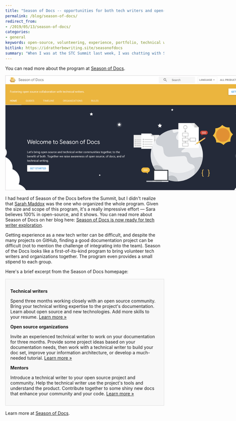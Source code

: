 ```yaml
---
title: "Season of Docs -- opportunities for both tech writers and open-source organizations to benefit from each other"
permalink: /blog/season-of-docs/
redirect_from:
- /2019/05/13/season-of-docs/
categories:
- general
keywords: open-source, volunteering, experience, portfolio, technical writers
bitlink: https://idratherbewriting.site/seasonofdocs
summary: "When I was at the STC Summit last week, I was chatting with Sarah Maddox about Season of Docs. This is a program where technical writers looking to gain experience in the field can work with an open-source organization for a three-month timeframe on specific projects, building up both experience and a portfolio of sample docs. In turn, open-source organizations can benefit from having dedicated, enthusiastic technical writers creating much-needed documentation."
---
```


You can read more about the program at [Season of Docs](https://developers.google.com/season-of-docs/).

<a href="https://developers.google.com/season-of-docs/"><img src="/images/season-of-docs.png" alt="Season of Docs" style="max-width: 800px"/></a>

I had heard of Season of the Docs before the Summit, but I didn't realize that <a href='https://ffeathers.wordpress.com/'>Sarah Maddox</a> was the one who organized the whole program. Given the size and scope of this program, it's a really impressive effort &mdash; Sara believes 100% in open-source, and it shows. You can read more about Season of Docs on her blog here: [Season of Docs is now ready for tech writer exploration](https://ffeathers.wordpress.com/2019/05/02/season-of-docs-is-now-ready-for-tech-writer-exploration/).

Getting experience as a new tech writer can be difficult, and despite the many projects on GitHub, finding a good documentation project can be difficult (not to mention the challenge of integrating into the team). Season of the Docs looks like a first-of-its-kind program to bring volunteer tech writers and organizations together. The program even provides a small stipend to each group.

Here's a brief excerpt from the Season of Docs homepage:

<div style="background-color: #f8f8f8; border: 1px solid #dedede; padding: 15px; margin: 15px 0px;">
<p><b>Technical writers</b></p>
<p>Spend three months working closely with an open source community. Bring your technical writing expertise to the project's documentation. Learn about open source and new technologies. Add more skills to your resume. <a href="https://developers.google.com/season-of-docs/docs/tech-writer-guide">Learn more &raquo;</a></p>

<p><b>Open source organizations</b></p>
<p>Invite an experienced technical writer to work on your documentation for three months. Provide some project ideas based on your documentation needs, then work with a technical writer to build your doc set, improve your information architecture, or develop a much-needed tutorial. <a href="https://developers.google.com/season-of-docs/docs/admin-guide">Learn more &raquo;</a></p>

<p><b>Mentors</b></p>

<p>Introduce a technical writer to your open source project and community. Help the technical writer use the project's tools and understand the product. Contribute together to some shiny new docs that enhance your community and your code. <a href="https://developers.google.com/season-of-docs/docs/mentor-guide">Learn more &raquo;</a></p>
</div>

Learn more at [Season of Docs](https://developers.google.com/season-of-docs/).
